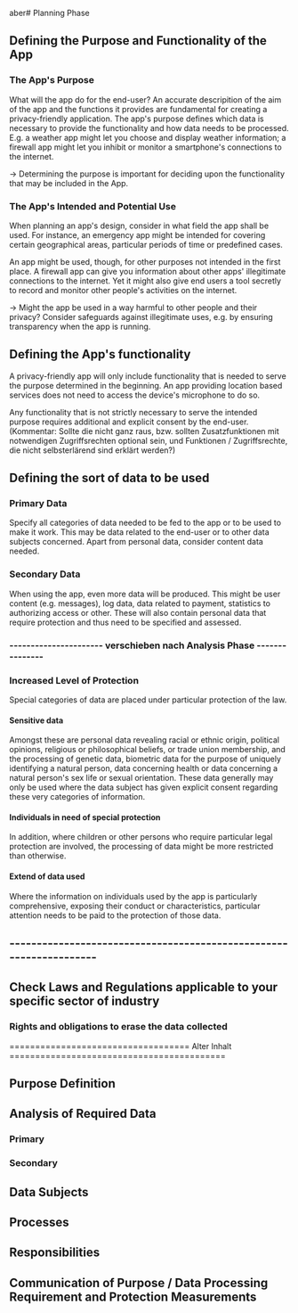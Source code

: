 aber# Planning Phase

## Defining the Purpose and Functionality of the App

### The App's Purpose

What will the app do for the end-user? An accurate descripition of the aim of the app and the functions it provides are fundamental for creating a privacy-friendly application. The app's purpose defines which data is necessary to provide the functionality and how data needs to be processed. E.g. a weather app might let you choose and display weather information; a firewall app might let you inhibit or monitor a smartphone's connections to the internet.

-&gt; Determining the purpose is important for deciding upon the functionality that may be included in the App.

### The App's Intended and Potential Use

When planning an app's design, consider in what field the app shall be used. For instance, an emergency app might be intended for covering certain geographical areas, particular periods of time or predefined cases.

An app might be used, though, for other purposes not intended in the first place. A firewall app can give you information about other apps' illegitimate connections to the internet. Yet it might also give end users a tool secretly to record and monitor other people's activities on the internet.

-&gt; Might the app be used in a way harmful to other people and their privacy? Consider safeguards against illegitimate uses, e.g. by ensuring transparency when the app is running.

## Defining the App's functionality

A privacy-friendly app will only include functionality that is needed to serve the purpose determined in the beginning. An app providing location based services does not need to access the device's microphone to do so.

Any functionality that is not strictly necessary to serve the intended purpose requires additional and explicit consent by the end-user. (Kommentar: Sollte die nicht ganz raus, bzw. sollten Zusatzfunktionen mit notwendigen Zugriffsrechten optional sein, und Funktionen / Zugriffsrechte, die nicht selbsterlärend sind erklärt werden?)


## Defining the sort of data to be used

### Primary Data

Specify all categories of data needed to be fed to the app or to be used to make it work. This may be data related to the end-user or to other data subjects concerned. Apart from personal data, consider content data needed.

### Secondary Data

When using the app, even more data will be produced. This might be user content (e.g. messages), log data, data related to payment, statistics to authorizing access or other. These will also contain personal data that require protection and thus need to be specified and assessed.

### ---------------------- verschieben nach Analysis Phase ---------------

### Increased Level of Protection

Special categories of data are placed under particular protection of the law.

#### Sensitive data

Amongst these are personal data revealing racial or ethnic origin, political opinions, religious or philosophical beliefs, or trade union membership, and the processing of genetic data, biometric data for the purpose of uniquely identifying a natural person, data concerning health or data concerning a natural person's sex life or sexual orientation. These data generally may only be used where the data subject has given explicit consent regarding these very categories of information.

#### Individuals in need of special protection

In addition, where children or other persons who require particular legal protection are involved, the processing of data might be more restricted than otherwise.

#### Extend of data used

Where the information on individuals used by the app is particularly comprehensive, exposing their conduct or characteristics, particular attention needs to be paid to the protection of those data.

## -------------------------------------------------------------------

## Check Laws and Regulations applicable to your specific sector of industry

### Rights and obligations to erase the data collected

=================================== Alter Inhalt ==========================================

## Purpose Definition

## Analysis of Required Data

### Primary

### Secondary

## Data Subjects

## Processes

## Responsibilities

## Communication of Purpose / Data Processing Requirement and Protection Measurements




